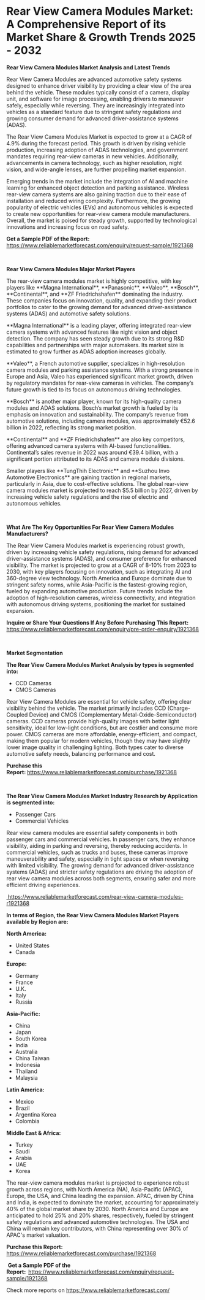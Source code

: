 <p><h1>Rear View Camera Modules Market: A Comprehensive Report of its Market Share & Growth Trends 2025 - 2032</h1></p><p><strong>Rear View Camera Modules Market Analysis and Latest Trends</strong></p>
<p><p>Rear View Camera Modules are advanced automotive safety systems designed to enhance driver visibility by providing a clear view of the area behind the vehicle. These modules typically consist of a camera, display unit, and software for image processing, enabling drivers to maneuver safely, especially while reversing. They are increasingly integrated into vehicles as a standard feature due to stringent safety regulations and growing consumer demand for advanced driver-assistance systems (ADAS).</p><p>The Rear View Camera Modules Market is expected to grow at a CAGR of 4.9% during the forecast period. This growth is driven by rising vehicle production, increasing adoption of ADAS technologies, and government mandates requiring rear-view cameras in new vehicles. Additionally, advancements in camera technology, such as higher resolution, night vision, and wide-angle lenses, are further propelling market expansion.</p><p>Emerging trends in the market include the integration of AI and machine learning for enhanced object detection and parking assistance. Wireless rear-view camera systems are also gaining traction due to their ease of installation and reduced wiring complexity. Furthermore, the growing popularity of electric vehicles (EVs) and autonomous vehicles is expected to create new opportunities for rear-view camera module manufacturers. Overall, the market is poised for steady growth, supported by technological innovations and increasing focus on road safety.</p></p>
<p><strong>Get a Sample PDF of the Report:&nbsp;</strong> <a href="https://www.reliablemarketforecast.com/enquiry/request-sample/1921368?utm_campaign=1110&utm_medium=2&utm_source=Github&utm_content=ia&utm_term=24012025&utm_id=rear-view-camera-modules">https://www.reliablemarketforecast.com/enquiry/request-sample/1921368</a></p>
<p>&nbsp;</p>
<p><strong>Rear View Camera Modules Major Market Players</strong></p>
<p><p>The rear-view camera modules market is highly competitive, with key players like **Magna International**, **Panasonic**, **Valeo**, **Bosch**, **Continental**, and **ZF Friedrichshafen** dominating the industry. These companies focus on innovation, quality, and expanding their product portfolios to cater to the growing demand for advanced driver-assistance systems (ADAS) and automotive safety solutions.</p><p>**Magna International** is a leading player, offering integrated rear-view camera systems with advanced features like night vision and object detection. The company has seen steady growth due to its strong R&D capabilities and partnerships with major automakers. Its market size is estimated to grow further as ADAS adoption increases globally.</p><p>**Valeo**, a French automotive supplier, specializes in high-resolution camera modules and parking assistance systems. With a strong presence in Europe and Asia, Valeo has experienced significant market growth, driven by regulatory mandates for rear-view cameras in vehicles. The company’s future growth is tied to its focus on autonomous driving technologies.</p><p>**Bosch** is another major player, known for its high-quality camera modules and ADAS solutions. Bosch’s market growth is fueled by its emphasis on innovation and sustainability. The company’s revenue from automotive solutions, including camera modules, was approximately €52.6 billion in 2022, reflecting its strong market position.</p><p>**Continental** and **ZF Friedrichshafen** are also key competitors, offering advanced camera systems with AI-based functionalities. Continental’s sales revenue in 2022 was around €39.4 billion, with a significant portion attributed to its ADAS and camera module divisions.</p><p>Smaller players like **TungThih Electronic** and **Suzhou Invo Automotive Electronics** are gaining traction in regional markets, particularly in Asia, due to cost-effective solutions. The global rear-view camera modules market is projected to reach $5.5 billion by 2027, driven by increasing vehicle safety regulations and the rise of electric and autonomous vehicles.</p></p>
<p>&nbsp;</p>
<p><strong>What Are The Key Opportunities For Rear View Camera Modules Manufacturers?</strong></p>
<p><p>The Rear View Camera Modules market is experiencing robust growth, driven by increasing vehicle safety regulations, rising demand for advanced driver-assistance systems (ADAS), and consumer preference for enhanced visibility. The market is projected to grow at a CAGR of 8-10% from 2023 to 2030, with key players focusing on innovation, such as integrating AI and 360-degree view technology. North America and Europe dominate due to stringent safety norms, while Asia-Pacific is the fastest-growing region, fueled by expanding automotive production. Future trends include the adoption of high-resolution cameras, wireless connectivity, and integration with autonomous driving systems, positioning the market for sustained expansion.</p></p>
<p><strong>Inquire or Share Your Questions If Any Before Purchasing This Report:</strong> <a href="https://www.reliablemarketforecast.com/enquiry/pre-order-enquiry/1921368?utm_campaign=1110&utm_medium=2&utm_source=Github&utm_content=ia&utm_term=24012025&utm_id=rear-view-camera-modules">https://www.reliablemarketforecast.com/enquiry/pre-order-enquiry/1921368</a></p>
<p>&nbsp;</p>
<p><strong>Market Segmentation</strong></p>
<p><strong>The Rear View Camera Modules Market Analysis by types is segmented into:</strong></p>
<p><ul><li>CCD Cameras</li><li>CMOS Cameras</li></ul></p>
<p><p>Rear View Camera Modules are essential for vehicle safety, offering clear visibility behind the vehicle. The market primarily includes CCD (Charge-Coupled Device) and CMOS (Complementary Metal-Oxide-Semiconductor) cameras. CCD cameras provide high-quality images with better light sensitivity, ideal for low-light conditions, but are costlier and consume more power. CMOS cameras are more affordable, energy-efficient, and compact, making them popular for modern vehicles, though they may have slightly lower image quality in challenging lighting. Both types cater to diverse automotive safety needs, balancing performance and cost.</p></p>
<p><strong>Purchase this Report:&nbsp;</strong><a href="https://www.reliablemarketforecast.com/purchase/1921368?utm_campaign=1110&utm_medium=2&utm_source=Github&utm_content=ia&utm_term=24012025&utm_id=rear-view-camera-modules">https://www.reliablemarketforecast.com/purchase/1921368</a></p>
<p>&nbsp;</p>
<p><strong>The Rear View Camera Modules Market Industry Research by Application is segmented into:</strong></p>
<p><ul><li>Passenger Cars</li><li>Commercial Vehicles</li></ul></p>
<p><p>Rear view camera modules are essential safety components in both passenger cars and commercial vehicles. In passenger cars, they enhance visibility, aiding in parking and reversing, thereby reducing accidents. In commercial vehicles, such as trucks and buses, these cameras improve maneuverability and safety, especially in tight spaces or when reversing with limited visibility. The growing demand for advanced driver-assistance systems (ADAS) and stricter safety regulations are driving the adoption of rear view camera modules across both segments, ensuring safer and more efficient driving experiences.</p></p>
<p><a href="https://www.reliablemarketforecast.com/rear-view-camera-modules-r1921368?utm_campaign=1110&utm_medium=2&utm_source=Github&utm_content=ia&utm_term=24012025&utm_id=rear-view-camera-modules">&nbsp;https://www.reliablemarketforecast.com/rear-view-camera-modules-r1921368</a></p>
<p><strong>In terms of Region, the Rear View Camera Modules Market Players available by Region are:</strong></p>
<p>
    <p> <strong> North America: </strong>
        <ul>
            <li>United States</li>
            <li>Canada</li>
        </ul>
        </p> 
    <p> <strong> Europe: </strong>
        <ul>
            <li>Germany</li>
            <li>France</li>
            <li>U.K.</li>
            <li>Italy</li>
            <li>Russia</li>
        </ul>
        </p> 
    <p> <strong> Asia-Pacific: </strong>
        <ul>
            <li>China</li>
            <li>Japan</li>
            <li>South Korea</li>
            <li>India</li>
            <li>Australia</li>
            <li>China Taiwan</li>
            <li>Indonesia</li>
            <li>Thailand</li>
            <li>Malaysia</li>
        </ul>
        </p> 
    <p> <strong> Latin America: </strong>
        <ul>
            <li>Mexico</li>
            <li>Brazil</li>
            <li>Argentina Korea</li>
            <li>Colombia</li>
        </ul>
        </p> 
    <p> <strong> Middle East & Africa: </strong>
        <ul>
            <li>Turkey</li>
            <li>Saudi</li>
            <li>Arabia</li>
            <li>UAE</li>
            <li>Korea</li>
        </ul>
    </p>
    </p>
<p><p>The rear-view camera modules market is projected to experience robust growth across regions, with North America (NA), Asia-Pacific (APAC), Europe, the USA, and China leading the expansion. APAC, driven by China and India, is expected to dominate the market, accounting for approximately 40% of the global market share by 2030. North America and Europe are anticipated to hold 25% and 20% shares, respectively, fueled by stringent safety regulations and advanced automotive technologies. The USA and China will remain key contributors, with China representing over 30% of APAC's market valuation.</p></p>
<p><strong>Purchase this Report: </strong><a href="https://www.reliablemarketforecast.com/purchase/1921368?utm_campaign=1110&utm_medium=2&utm_source=Github&utm_content=ia&utm_term=24012025&utm_id=rear-view-camera-modules">https://www.reliablemarketforecast.com/purchase/1921368</a></p>
<p>&nbsp;<strong>Get a Sample PDF of the Report:&nbsp;&nbsp;</strong><a href="https://www.reliablemarketforecast.com/enquiry/request-sample/1921368?utm_campaign=1110&utm_medium=2&utm_source=Github&utm_content=ia&utm_term=24012025&utm_id=rear-view-camera-modules">https://www.reliablemarketforecast.com/enquiry/request-sample/1921368</a></p>
<p><strong></strong></p>
<p>Check more reports on <a href="https://www.reliablemarketforecast.com/?utm_campaign=1110&utm_medium=2&utm_source=Github&utm_content=ia&utm_term=24012025&utm_id=rear-view-camera-modules">https://www.reliablemarketforecast.com/</a></p>